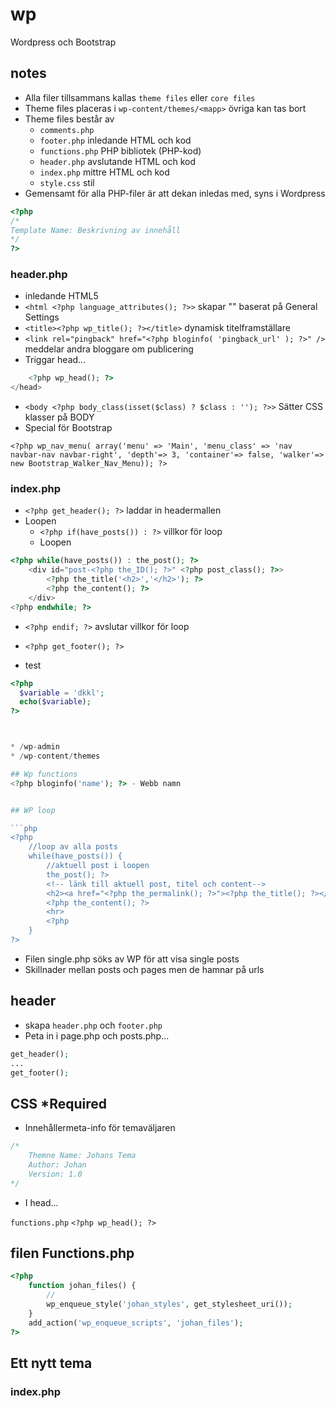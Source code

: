 # wp
Wordpress och Bootstrap

## notes
* Alla filer tillsammans kallas ```theme files``` eller ```core files```
* Theme files placeras i ```wp-content/themes/<mapp>``` övriga kan tas bort
* Theme files består av
  * ```comments.php``` 
  * ```footer.php``` inledande HTML och kod
  * ```functions.php``` PHP bibliotek (PHP-kod)
  * ```header.php``` avslutande HTML och kod
  * ```index.php``` mittre HTML och kod
  * ```style.css``` stil
* Gemensamt för alla PHP-filer är att dekan inledas med, syns i Wordpress
```php
<?php
/*
Template Name: Beskrivning av innehåll
*/
?>
```

### header.php
* inledande HTML5
* ```<html <?php language_attributes(); ?>>``` skapar "<html lang="sv-SE">" baserat på General Settings
* ```<title><?php wp_title(); ?></title>``` dynamisk titelframställare
* ```<link rel="pingback" href="<?php bloginfo( 'pingback_url' ); ?>" />``` meddelar andra bloggare om publicering 
* Triggar head... 
```php
    <?php wp_head(); ?>
</head>
```
* ```<body <?php body_class(isset($class) ? $class : ''); ?>>``` Sätter CSS klasser på BODY
* Special för Bootstrap
```
<?php wp_nav_menu( array('menu' => 'Main', 'menu_class' => 'nav navbar-nav navbar-right', 'depth'=> 3, 'container'=> false, 'walker'=> new Bootstrap_Walker_Nav_Menu)); ?>
```

### index.php
* ```<?php get_header(); ?>``` laddar in headermallen
* Loopen
  * ```<?php if(have_posts()) : ?>``` villkor för loop
  * Loopen
```php
<?php while(have_posts()) : the_post(); ?>
    <div id="post-<?php the_ID(); ?>" <?php post_class(); ?>>
        <?php the_title('<h2>','</h2>'); ?>
        <?php the_content(); ?>
    </div>
<?php endwhile; ?>
```
  * ```<?php endif; ?>``` avslutar villkor för loop
* ```<?php get_footer(); ?>```


* test
```php
<?php 
  $variable = 'dkkl';
  echo($variable);
?>



* /wp-admin
* /wp-content/themes

## Wp functions
<?php bloginfo('name'); ?> - Webb namn


## WP loop

```php
<?php
    //loop av alla posts
    while(have_posts()) {
        //aktuell post i loopen
        the_post(); ?>
        <!-- länk till aktuell post, titel och content-->
        <h2><a href="<?php the_permalink(); ?>"><?php the_title(); ?></a></h2>
        <?php the_content(); ?>
        <hr>
        <?php
    }
?>
```
* Filen single.php söks av WP för att visa single posts
* Skillnader mellan posts och pages men de hamnar på urls

## header
* skapa ```header.php``` och ```footer.php```
* Peta in i page.php och posts.php...
```php
get_header();
...
get_footer();

``` 

## CSS *Required

* Innehållermeta-info för temaväljaren
```css
/*
    Themne Name: Johans Tema
    Author: Johan
    Version: 1.0
*/
```


* I head...

```functions.php```
```<?php wp_head(); ?>```


## filen Functions.php

```php
<?php 
    function johan_files() {
        //
        wp_enqueue_style('johan_styles', get_stylesheet_uri());
    }
    add_action('wp_enqueue_scripts', 'johan_files');
?>
```

## Ett nytt tema
### index.php
```php

```